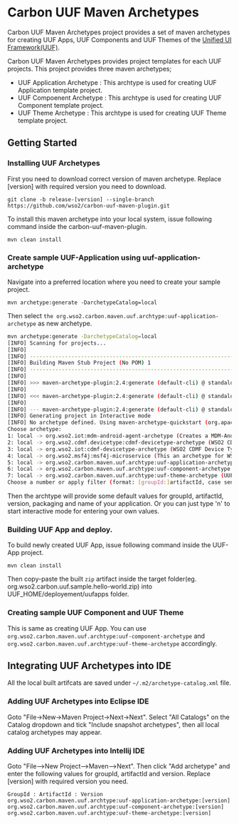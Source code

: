 # Carbon UUF Maven Archetypes

Carbon UUF Maven Archetypes project provides a set of maven archetypes for creating UUF Apps, UUF Components and UUF Themes of the [Unified UI Framework(UUF)](https://github.com/wso2/carbon-uuf).

Carbon UUF Maven Archetypes provides project templates for each UUF projects. This project provides three maven archetypes;

* UUF Application Archetype : This archtype is used for creating UUF Application template project.
* UUF Compoenent Archetype : This archtype is used for creating UUF Component template project.
* UUF Theme Archetype : This archtype is used for creating UUF Theme template project.

## Getting Started

### Installing UUF Archetypes

First you need to download correct version of maven archetype. Replace [version] with required version you need to download. 

    git clone -b release-[version] --single-branch https://github.com/wso2/carbon-uuf-maven-plugin.git

To install this maven archetype into your local system, issue following command inside the carbon-uuf-maven-plugin.

    mvn clean install

### Create sample UUF-Application using uuf-application-archetype

Navigate into a preferred location where you need to create your sample project.
  
    mvn archetype:generate -DarchetypeCatalog=local
  
Then select `the org.wso2.carbon.maven.uuf.archtype:uuf-application-archetype` as new archetype.   

```sh
mvn archetype:generate -DarchetypeCatalog=local
[INFO] Scanning for projects...
[INFO]
[INFO] ------------------------------------------------------------------------
[INFO] Building Maven Stub Project (No POM) 1
[INFO] ------------------------------------------------------------------------
[INFO]
[INFO] >>> maven-archetype-plugin:2.4:generate (default-cli) @ standalone-pom >>>
[INFO]
[INFO] <<< maven-archetype-plugin:2.4:generate (default-cli) @ standalone-pom <<<
[INFO]
[INFO] --- maven-archetype-plugin:2.4:generate (default-cli) @ standalone-pom ---
[INFO] Generating project in Interactive mode
[INFO] No archetype defined. Using maven-archetype-quickstart (org.apache.maven.archetypes:maven-archetype-quickstart:1.0)
Choose archetype:
1: local -> org.wso2.iot:mdm-android-agent-archetype (Creates a MDM-Android agent project)
2: local -> org.wso2.cdmf.devicetype:cdmf-devicetype-archetype (WSO2 CDMF Device Type Archetype)
3: local -> org.wso2.iot:cdmf-devicetype-archetype (WSO2 CDMF Device Type Archetype)
4: local -> org.wso2.msf4j:msf4j-microservice (This an archetype for WSO2 MSF4J microservice)
5: local -> org.wso2.carbon.maven.uuf.archtype:uuf-application-archetype (UUF - Application Archetype)
6: local -> org.wso2.carbon.maven.uuf.archtype:uuf-component-archetype (UUF - Component Archetype)
7: local -> org.wso2.carbon.maven.uuf.archtype:uuf-theme-archetype (UUF - Theme Archetype)
Choose a number or apply filter (format: [groupId:]artifactId, case sensitive contains): : 5
```

Then the archtype will provide some default values for groupId, artifactId, version, packaging and name of your application.
Or you can just type 'n' to start interactive mode for entering your own values.

### Building UUF App and deploy.

To build newly created UUF App, issue following command inside the UUF-App project.

    mvn clean install

Then copy-paste the built `zip` artifact inside the target folder(eg. org.wso2.carbon.uuf.sample.hello-world.zip) into UUF_HOME/deployement/uufapps folder.

### Creating sample UUF Component and UUF Theme

This is same as creating UUF App. You can use `org.wso2.carbon.maven.uuf.archtype:uuf-component-archetype` and `org.wso2.carbon.maven.uuf.archtype:uuf-theme-archetype` accordingly.

## Integrating UUF Archetypes into IDE

All the local built artifcats are saved under `~/.m2/archetype-catalog.xml` file.

### Adding UUF Archetypes into Eclipse IDE
Goto "File->New->Maven Project->Next->Next". Select "All Catalogs" on the Catalog dropdown and tick "Include snapshot archetypes", then all local catalog archetypes may appear.

### Adding UUF Archetypes into Intellij IDE

Goto "File-->New Project-->Maven-->Next". Then click "Add archetype" and enter the following values for groupId, artifactId and version. Replace [version] with required version you need. 

    GroupId : ArtifactId : Version
    org.wso2.carbon.maven.uuf.archtype:uuf-application-archetype:[version]
    org.wso2.carbon.maven.uuf.archtype:uuf-component-archetype:[version]
    org.wso2.carbon.maven.uuf.archtype:uuf-theme-archetype:[version]
